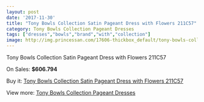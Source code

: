 ```yaml
---
layout: post
date: '2017-11-30'
title: "Tony Bowls Collection Satin Pageant Dress with Flowers 211C57"
category: Tony Bowls Collection Pageant Dresses
tags: ["dresses","bowls","brand","with","collection"]
image: http://img.princessan.com/17606-thickbox_default/tony-bowls-collection-satin-pageant-dress-with-flowers-211c57.jpg
---
```

Tony Bowls Collection Satin Pageant Dress with Flowers 211C57

On Sales: **$606.794**
<a href="https://www.princessan.com/en/tony-bowls-collection-pageant-dresses/8273-tony-bowls-collection-satin-pageant-dress-with-flowers-211c57.html"><amp-img layout="responsive" width="600" height="600" src="//img.princessan.com/17606-thickbox_default/tony-bowls-collection-satin-pageant-dress-with-flowers-211c57.jpg" alt="Tony Bowls Collection Satin Pageant Dress with Flowers 211C57 0" /></a>
<a href="https://www.princessan.com/en/tony-bowls-collection-pageant-dresses/8273-tony-bowls-collection-satin-pageant-dress-with-flowers-211c57.html"><amp-img layout="responsive" width="600" height="600" src="//img.princessan.com/17609-thickbox_default/tony-bowls-collection-satin-pageant-dress-with-flowers-211c57.jpg" alt="Tony Bowls Collection Satin Pageant Dress with Flowers 211C57 1" /></a>
<a href="https://www.princessan.com/en/tony-bowls-collection-pageant-dresses/8273-tony-bowls-collection-satin-pageant-dress-with-flowers-211c57.html"><amp-img layout="responsive" width="600" height="600" src="//img.princessan.com/17608-thickbox_default/tony-bowls-collection-satin-pageant-dress-with-flowers-211c57.jpg" alt="Tony Bowls Collection Satin Pageant Dress with Flowers 211C57 2" /></a>
<a href="https://www.princessan.com/en/tony-bowls-collection-pageant-dresses/8273-tony-bowls-collection-satin-pageant-dress-with-flowers-211c57.html"><amp-img layout="responsive" width="600" height="600" src="//img.princessan.com/17607-thickbox_default/tony-bowls-collection-satin-pageant-dress-with-flowers-211c57.jpg" alt="Tony Bowls Collection Satin Pageant Dress with Flowers 211C57 3" /></a>

Buy it: [Tony Bowls Collection Satin Pageant Dress with Flowers 211C57](https://www.princessan.com/en/tony-bowls-collection-pageant-dresses/8273-tony-bowls-collection-satin-pageant-dress-with-flowers-211c57.html "Tony Bowls Collection Satin Pageant Dress with Flowers 211C57")

View more: [Tony Bowls Collection Pageant Dresses](https://www.princessan.com/en/66-tony-bowls-collection-pageant-dresses "Tony Bowls Collection Pageant Dresses")
